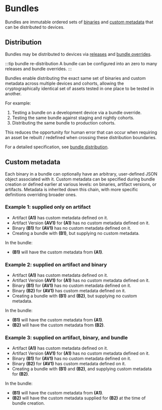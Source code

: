 # Bundles

Bundles are immutable ordered sets of [binaries](binaries) and [custom metadata](#custom-metadata) that can be distributed to devices.

## Distribution

Bundles may be distributed to devices via [releases](releases) and [bundle overrides](bundle-overrides).

:::tip bundle re-distribution
A bundle can be configured into an zero to many releases and bundle overrides.
:::

Bundles enable distributing the exact same set of binaries and custom metadata across multiple devices and cohorts, allowing the cryptographically identical set of assets tested in one place to be tested in another.

For example:

1. Testing a bundle on a development device via a bundle override.
2. Testing the same bundle against staging and nightly cohorts.
3. Distributing the same bundle to production cohorts.

This reduces the opportunity for human error that can occur when requiring an asset be rebuilt / redefined when crossing these distribution boundaries.

For a detailed specification, see [bundle distribution](bundle-distribution).

## Custom metadata

Each binary in a bundle can optionally have an arbitrary, user-defined JSON object associated with it. Custom metadata can be specified during bundle creation or defined earlier at various levels: on binaries, artifact versions, or artifacts. Metadata is inherited down this chain, with more specific definitions overriding broader ones.

### Example 1: supplied only on artifact

- Artifact **(A1)** has custom metadata defined on it.
- Artifact Version **(AV1)** for **(A1)** has no custom metadata defined on it.
- Binary **(B1)** for **(AV1)** has no custom metadata defined on it.
- Creating a bundle with **(B1)**, but supplying no custom metadata.

In the bundle:

- **(B1)** will have the custom metadata from **(A1)**.

### Example 2: supplied on artifact and binary

- Artifact **(A1)** has custom metadata defined on it.
- Artifact Version **(AV1)** for **(A1)** has no custom metadata defined on it.
- Binary **(B1)** for **(AV1)** has no custom metadata defined on it.
- Binary **(B2)** for **(AV1)** has custom metadata defined on it.
- Creating a bundle with **(B1)** and **(B2)**, but supplying no custom metadata.

In the bundle:

- **(B1)** will have the custom metadata from **(A1)**.
- **(B2)** will have the custom metadata from **(B2)**.

### Example 3: supplied on artifact, binary, and bundle

- Artifact **(A1)** has custom metadata defined on it.
- Artifact Version **(AV1)** for **(A1)** has no custom metadata defined on it.
- Binary **(B1)** for **(AV1)** has no custom metadata defined on it.
- Binary **(B2)** for **(AV1)** has custom metadata defined on it.
- Creating a bundle with **(B1)** and **(B2)**, and supplying custom metadata for **(B2)**.

In the bundle:

- **(B1)** will have the custom metadata from **(A1)**.
- **(B2)** will have the custom metadata supplied for **(B2)** at the time of bundle creation.
